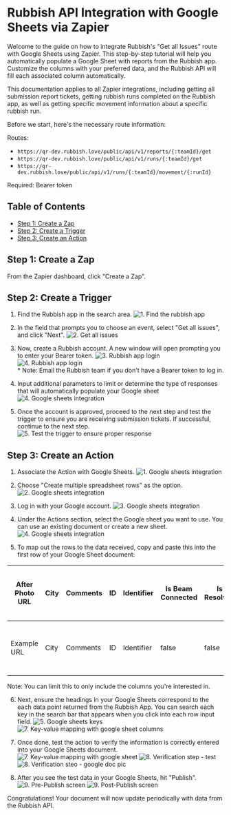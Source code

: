 # Rubbish API Integration with Google Sheets via Zapier

Welcome to the guide on how to integrate Rubbish's "Get all Issues" route with Google Sheets using Zapier. This step-by-step tutorial will help you automatically populate a Google Sheet with reports from the Rubbish app. Customize the columns with your preferred data, and the Rubbish API will fill each associated column automatically.

This documentation applies to all Zapier integrations, including getting all submission report tickets, getting rubbish runs completed on the Rubbish app, as well as getting specific movement information about a specific rubbish run.

Before we start, here's the necessary route information:

Routes:

- `https://qr-dev.rubbish.love/public/api/v1/reports/{:teamId}/get`
- `https://qr-dev.rubbish.love/public/api/v1/runs/{:teamId}/get`
- `https://qr-dev.rubbish.love/public/api/v1/runs/{:teamId}/movement/{:runId}`

Required: Bearer token

## Table of Contents

- [Step 1: Create a Zap](#create-zap)
- [Step 2: Create a Trigger](#create-trigger)
- [Step 3: Create an Action](#create-action)

<a name="create-zap"></a>

## Step 1: Create a Zap

From the Zapier dashboard, click "Create a Zap".

<a name="create-trigger"></a>

## Step 2: Create a Trigger

1. Find the Rubbish app in the search area.
   ![1. Find the rubbish app](../Rubbish-APIs/screenshots/Rubbish-Zapier-Search.png)

2. In the field that prompts you to choose an event, select "Get all issues", and click "Next".
   ![2. Get all issues](../Rubbish-APIs/screenshots/step2.png)

3. Now, create a Rubbish account. A new window will open prompting you to enter your Bearer token.
   ![3. Rubbish app login](../Rubbish-APIs/screenshots/step3.png)
   ![4. Rubbish app login](../Rubbish-APIs/screenshots/Rubbish-Zapier-Login.png)
   <br>\* Note: Email the Rubbish team if you don't have a Bearer token to log in.

4. Input additional parameters to limit or determine the type of responses that will automatically populate your Google sheet
   ![4. Google sheets integration](../Rubbish-APIs/screenshots/Rubbish-Zapier-Additional-Params.png)

5. Once the account is approved, proceed to the next step and test the trigger to ensure you are receiving submission tickets. If successful, continue to the next step.
   ![5. Test the trigger to ensure proper response](../Rubbish-APIs/screenshots/step5.png)

<a name="create-action"></a>

## Step 3: Create an Action

1. Associate the Action with Google Sheets.
   ![1. Google sheets integration](../Rubbish-APIs/screenshots/step6.png)

2. Choose "Create multiple spreadsheet rows" as the option.
   ![2. Google sheets integration](../Rubbish-APIs/screenshots/step7.png)

3. Log in with your Google account.
   ![3. Google sheets integration](../Rubbish-APIs/screenshots/step8.png)

4. Under the Actions section, select the Google sheet you want to use. You can use an existing document or create a new sheet.
   ![4. Google sheets integration](../Rubbish-APIs/screenshots/step9.png)

5. To map out the rows to the data received, copy and paste this into the first row of your Google Sheet document:

| After Photo URL | City | Comments | ID  | Identifier | Is Beam Connected | Is Resolved | Last Updated Server Time Stamp | Last Updated User Time Stamp | Lat | Location | Long | Model Version | Photo Story ID | Photo Submission State | Photo URL | Picked Up | Posted By User Role | Privacy Level | QR Code ID | Reported At  | Reported Time Stamp | Reporter Email | Rubbish Run ID | Rubbish Type | Rubbish Type ID | Rubbish Type Lower Case Search Identifier | Server Time Stamp  | State | Status | Street | Subscribe To Newsletter | Team Display Name | Team ID    | Total Number Of Items Tagged | User Agent | User IP Address | User Name | User Profile Photo URL | User Time Stamp |
| --------------- | ---- | -------- | --- | ---------- | ----------------- | ----------- | ------------------------------ | ---------------------------- | --- | -------- | ---- | ------------- | -------------- | ---------------------- | --------- | --------- | ------------------- | ------------- | ---------- | ------------ | ------------------- | -------------- | -------------- | ------------ | --------------- | ----------------------------------------- | ------------------ | ----- | ------ | ------ | ----------------------- | ----------------- | ---------- | ---------------------------- | ---------- | --------------- | --------- | ---------------------- | --------------- |
| Example URL     | City | Comments | ID  | Identifier | false             | false       | Example Time Stamp             | Example Time Stamp           | 0   | Location | 0    | 420           | Example ID     | awaitingReview         |           | false     | genericWeb          | privacyTeam   | NONE       | Example Time | Example Time        |                |                | Example Type | Example Type ID | example-type-lower-case-search-identifier | Example Time Stamp |       | Status | Street | false                   | Example Team      | Example ID | 1                            | Example UA | 12.34.56.78     |           |                        | Example Time    |

Note: You can limit this to only include the columns you're interested in.

6. Next, ensure the headings in your Google Sheets correspond to the each data point returned from the Rubbish App. You can search each key in the search bar that appears when you click into each row input field.
   ![5. Google sheets keys](../Rubbish-APIs/screenshots/correctly-mapped.png)
   ![7. Key-value mapping with google sheet columns](../Rubbish-APIs/screenshots/step11.png)

7. Once done, test the action to verify the information is correctly entered into your Google Sheets document.
   ![7. Key-value mapping with google sheet](../Rubbish-APIs/screenshots/step13.png)
   ![8. Verification step - test](../Rubbish-APIs/screenshots/step14.png)
   ![8. Verification steo - google doc pic](../Rubbish-APIs/screenshots/example-google-doc.png)

8. After you see the test data in your Google Sheets, hit "Publish".
   ![9. Pre-Publish screen](../Rubbish-APIs/screenshots/step15.png)
   ![9. Post-Publish screen](../Rubbish-APIs/screenshots/successfully-published.png)

Congratulations! Your document will now update periodically with data from the Rubbish API.
